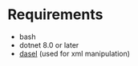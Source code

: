# Requirements

- bash
- dotnet 8.0 or later
- [dasel](https://github.com/TomWright/dasel) (used for xml manipulation)